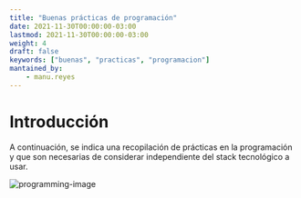 ```yaml
---
title: "Buenas prácticas de programación"
date: 2021-11-30T00:00:00-03:00
lastmod: 2021-11-30T00:00:00-03:00
weight: 4
draft: false
keywords: ["buenas", "practicas", "programacion"]
mantained_by:
    - manu.reyes
---
```


# Introducción

A continuación, se indica una recopilación de prácticas en la programación y que son necesarias de considerar independiente del stack tecnológico a usar.

![programming-image](../programming.jpeg)
